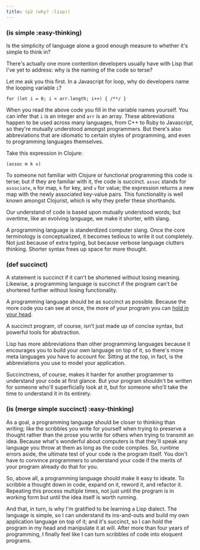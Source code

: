 ```yaml
---
title: (p2 (why? :lisp))
---
```


### (is simple :easy-thinking)

Is the simplicity of language alone a good enough measure to whether it's simple to think in?

There's actually one more contention developers usually have with Lisp that I've yet to address: why is the naming of the code so terse?

Let me ask you this first. In a Javascript for loop, why do developers name the looping variable `i`?

```
for (let i = 0; i < arr.length; i++) { /**/ }
```

When you read the above code you fill in the variable names yourself. You 
can infer that `i` is an integer and `arr` is an array. These abbreviations happen to be used across many languages, from C++ to Ruby to Javascript, so they're mutually understood amongst programmers. But there's also abbreviations that are idiomatic to certain styles of programming, and even to programming languages themselves.

Take this expression in Clojure: 

```
(assoc m k v)
```

To someone not familiar with Clojure or functional programming this code is terse; but if they are familiar with it, the code is succinct. `assoc` stands for `associate`, `m` for map, `k` for key, and `v` for value; the expression returns a new map with the newly associated key-value pairs. This functionality is well known amongst Clojurist, which is why they prefer these shorthands.

Our understand of code is based upon mutually understood words; but overtime, like an evolving language, we make it shorter, with slang. 

A programming language is standerdized computer slang. Once the core terminology is conceptualized, it becomes tedious to write it out completely. Not just because of extra typing, but because verbose language clutters thinking. Shorter syntax frees up space for more thought.

### (def succinct)

A statement is succinct if it can't be shortened without losing meaning. Likewise, a programming language is succinct if the program can't be shortered further without losing functionality.

A programming language should be as succinct as possible. Because the more code you can see at once, the more of your program you can [hold in your head](http://www.paulgraham.com/head.html). 

A succinct program, of course, isn't just made up of concise syntax, but powerful tools for abstraction. 

Lisp has more abbreviations than other programming languages because it encourages you to build your own language on top of it, so there's more meta languages you have to account for. Sitting at the top, in fact, is the abbreviations you use to model your application.

Succinctness, of course, makes it harder for another programmer to understand your code at first glance. But your program shouldn't be written for someone who'll superficially look at it, but for someone who'll take the time to understand it in its entirety. 

### (is (merge simple succinct) :easy-thinking)

As a goal, a programming language should be closer to thinking than writing; like the scribbles you write for yourself when trying to preserve a thought rather than the prose you write for others when trying to transmit an idea. 
Because what's wonderful about computers is that they'll speak any language you throw at them as long as the code compiles. So, runtime errors aside, the ultimate test of your code is the program itself. You don't have to convince programmers to understand your code if the merits of your program already do that for you.

So, above all, a programming language should make it easy to ideate. To scribble a thought down in code, expand on it, reword it, and refactor it.  
Repeating this process multiple times, not just until the program is in working form but until the idea itself is worth running.

And that, in turn, is why I'm gratified to be learning a Lisp dialect. The language is simple, so I can understand its ins-and-outs and build my own application language on top of it; and it's succinct, so I can hold the program in my head and manipulate it at will. After more than four years of programming, I finally feel like I can turn scribbles of code into eloquent programs.


